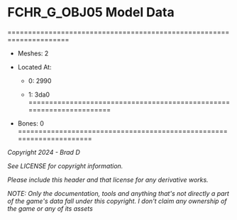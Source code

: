 # FCHR_G_OBJ05 Model Data
=====================================================================

* Meshes: 2

* Located At:

  * 0: 2990

  * 1: 3da0
=====================================================================

* Bones: 0
=====================================================================

*Copyright 2024 - Brad D*

*See LICENSE for copyright information.*

*Please include this header and that license for any derivative works.*

*NOTE: Only the documentation, tools and anything that's not directly a part of the game's data fall under this copyright. I don't claim any ownership of the game or any of its assets*
